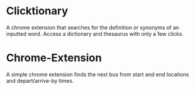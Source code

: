 # Clicktionary

A chrome extension that searches for the definition or synonyms of an inputted word. Access a dictionary and thesaurus with only a few clicks. 

# Chrome-Extension

A simple chrome extension finds the next bus from start and end locations and depart/arrive-by times. 

